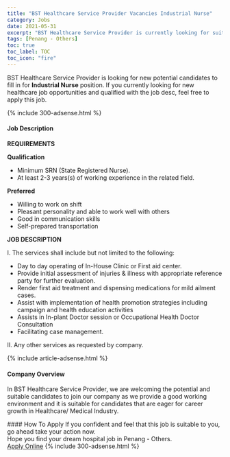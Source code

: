 ```yaml
---
title: "BST Healthcare Service Provider Vacancies Industrial Nurse" 
category: Jobs 
date: 2021-05-31 
excerpt: "BST Healthcare Service Provider is currently looking for suitable person to fill in the Industrial Nurse which positioned at Penang - Others" 
tags: [Penang - Others] 
toc: true 
toc_label: TOC 
toc_icon: "fire" 
--- 
```


<p>BST Healthcare Service Provider is looking for new potential candidates to fill in for <b>Industrial Nurse</b> position. If you currently looking for new healthcare job opportunities and qualified with the job desc, feel free to apply this job.
</p>{% include 300-adsense.html %} 
<div><div><h4>Job Description</h4></div><div><div><span><div><p><strong>REQUIREMENTS</strong></p><p><strong>Qualification&#160;&#160;&#160;&#160;&#160;&#160;&#160;&#160;</strong></p><ul><li>Minimum SRN (State Registered Nurse).</li><li>At least 2-3 years(s) of working experience in the related field.</li></ul><p><strong>Preferred&#160;&#160;&#160;&#160;&#160;&#160;&#160;&#160;&#160;&#160;</strong></p><ul><li>Willing to work on shift</li><li>Pleasant personality and able to work well with others</li><li>Good in communication skills</li><li>Self-prepared transportation&#160;</li></ul><p><strong>JOB DESCRIPTION</strong></p><p>I. The services shall include but not limited to the following:</p><ul><li>Day to day operating of In-House Clinic or First aid center.&#160;</li><li>Provide initial assessment of injuries &amp; illness with appropriate reference party for further evaluation.</li><li>Render first aid treatment and dispensing medications for mild ailment cases.</li><li>Assist with implementation of health promotion strategies including campaign and health education activities</li><li>Assists in In-plant Doctor session or Occupational Health Doctor Consultation</li><li>Facilitating case management.</li></ul><p>II. Any other services as requested by company.</p></div></span></div></div></div> 
{% include article-adsense.html %} 
<div><div><h4>Company Overview</h4></div><div><div><span><div><p>In BST Healthcare Service Provider, we are welcoming the potential and suitable candidates to join our company as we provide a good working environment and it is suitable for candidates that are eager for career growth in Healthcare/ Medical Industry.</p></div></span></div></div></div> 
#### How To Apply 
If you confident and feel that this job is suitable to you, go ahead take your action now. <br/> 
Hope you find your dream hospital job in Penang - Others. <br/> 
<a href="https://www.jobstreet.com.my/en/job/industrial-nurse-4579218?jobId=jobstreet-my-job-4579218" class="btn btn--warning" target="_blank" rel="nofollow noopenner">Apply Online</a> 
{% include 300-adsense.html %} 